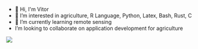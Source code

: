 - 👋 Hi, I'm Vitor
- 👀 I’m interested in agriculture, R Language, Python, Latex, Bash, Rust, C
- 🌱 I’m currently learning remote sensing
-   I’m looking to collaborate on application development for agriculture 

<!---
vitorsantosfigueiredo/vitorsantosfigueiredo is a ✨ special ✨ repository because its `README.md` (this file) appears on your GitHub profile.
You can click the Preview link to take a look at your changes.
--->
  <a href="http://www.youtube.com/@jazz_sports_news6914" target="_blank"><img src="https://img.shields.io/badge/-Youtube-%23333?style=for-the-badge&logo=youtube&logoColor=white" target="_blank"></a>
